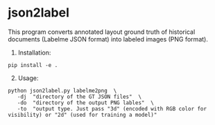 # json2label

This program converts annotated layout ground truth of historical documents (Labelme JSON format) into labeled images (PNG format).

1. Installation:

```
pip install -e .
```

2. Usage:

```
python json2label.py labelme2png  \
   -dj  "directory of the GT JSON files"  \
   -do  "directory of the output PNG lables"  \
   -to  "output type. Just pass "3d" (encoded with RGB color for visibility) or "2d" (used for training a model)"
```
